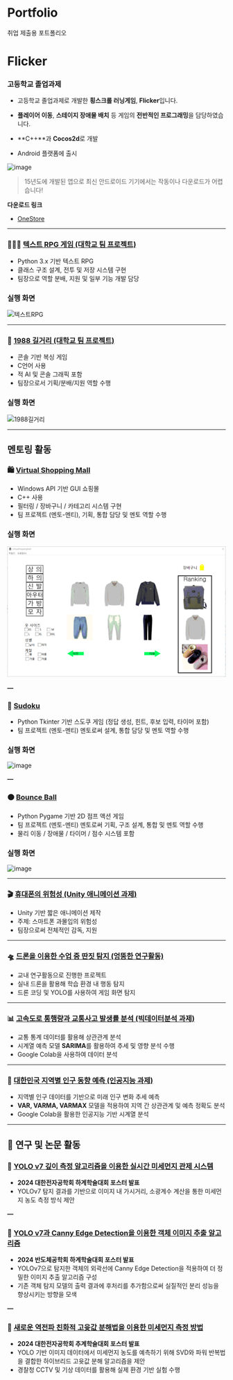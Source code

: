 # Portfolio
취업 제출용 포트폴리오


# Flicker
### 고등학교 졸업과제

- 고등학교 졸업과제로 개발한 **횡스크롤 러닝게임**, **Flicker**입니다.

- **플레이어 이동**, **스테이지 장애물 배치** 등
게임의 **전반적인 프로그래밍**을 담당하였습니다.

- **C++**과 **Cocos2d**로 개발
- Android 플랫폼에 출시


![image](https://github.com/user-attachments/assets/ae39cc0f-189a-4622-8888-29069255e076)

> 15년도에 개발된 앱으로 최신 안드로이드 기기에서는 작동이나 다운로드가 어렵습니다!

**다운로드 링크**
- [OneStore](https://m.onestore.co.kr/ko-kr/apps/appsDetail.omp?prodId=0000693074)


---


### 🧑‍🤝‍🧑 [텍스트 RPG 게임 (대학교 팀 프로젝트)](https://github.com/Frivack/RPG-Game)
- Python 3.x 기반 텍스트 RPG
- 클래스 구조 설계, 전투 및 저장 시스템 구현
- 팀장으로 역할 분배, 지원 및 일부 기능 개발 담당

### 실행 화면
![텍스트RPG](https://github.com/user-attachments/assets/a0749459-3ca7-4b1c-a9d0-de7da18d34eb)


---

### 🥊 [1988 길거리 (대학교 팀 프로젝트)](https://github.com/Frivack/1988-Street)
- 콘솔 기반 복싱 게임
- C언어 사용
- 적 AI 및 콘솔 그래픽 포함
- 팀장으로서 기획/분배/지원 역할 수행

### 실행 화면
![1988길거리](https://github.com/user-attachments/assets/e3ba5b51-cb54-41ce-82be-7e4af71bd107)

---


## 멘토링 활동

### 🛍️ [Virtual Shopping Mall](https://github.com/Frivack/VirtualShoppingMall)
- Windows API 기반 GUI 쇼핑몰
- C++ 사용
- 필터링 / 장바구니 / 카테고리 시스템 구현
- 팀 프로젝트 (멘토-멘티), 기획, 통합 담당 및 멘토 역할 수행

### 실행 화면
![메인 화면](https://github.com/Frivack/VirtualShoppingMall/raw/main/images/메인.png)

**—**

### 🧩 [Sudoku](https://github.com/Frivack/Sudoku)
- Python Tkinter 기반 스도쿠 게임 (정답 생성, 힌트, 후보 입력, 타이머 포함)
- 팀 프로젝트 (멘토-멘티) 멘토로써 설계, 통합 담당 및 멘토 역할 수행

### 실행 화면
![image](https://github.com/user-attachments/assets/b9297a96-f0e0-4922-af19-230c1b1aa5ef)

**—**

### 🟠 [Bounce Ball](https://github.com/Frivack/bounce-ball)
- Python Pygame 기반 2D 점프 액션 게임
- 팀 프로젝트 (멘토-멘티) 멘토로써 기획, 구조 설계, 통합 및 멘토 역할 수행
- 물리 이동 / 장애물 / 타이머 / 점수 시스템 포함

### 실행 화면
  ![image](https://github.com/user-attachments/assets/869bb12a-e906-4aca-889b-3ed23d8db136)

---


### 🎬 [휴대폰의 위험성 (Unity 애니메이션 과제)](https://drive.google.com/file/d/1xlVNa_zniDlkzROk0WO8Qf00nD1Zu7Zs/view)
- Unity 기반 짧은 애니메이션 제작
- 주제: 스마트폰 과몰입의 위험성
- 팀장으로써 전체적인 감독, 지원


---


### 🛸 [드론을 이용한 수업 중 딴짓 탐지 (엉뚱한 연구활동)](https://drive.google.com/file/d/12iLu7vZ5DdlTR7ytHW3QzNoykMYfO7Zs/view)
- 교내 연구활동으로 진행한 프로젝트
- 실내 드론을 활용해 학습 환경 내 행동 탐지
- 드론 코딩 및 YOLO를 사용하여 게임 화면 탐지


---


### 📊 [고속도로 통행량과 교통사고 발생률 분석 (빅데이터분석 과제)](https://colab.research.google.com/drive/175o38EXi720vOF8ASWx7ik5TlopJG4ne)
- 교통 통계 데이터를 활용해 상관관계 분석
- 시계열 예측 모델 **SARIMA**를 활용하여 추세 및 영향 분석 수행
- Google Colab을 사용하여 데이터 분석

---

### 🧠 [대한민국 지역별 인구 동향 예측 (인공지능 과제)](https://colab.research.google.com/drive/1txh-RhhEMp-CRf9PRSxyQTUp314OPlPv)
- 지역별 인구 데이터를 기반으로 미래 인구 변화 추세 예측
- **VAR, VARMA, VARMAX** 모델을 적용하여 지역 간 상관관계 및 예측 정확도 분석
- Google Colab을 활용한 인공지능 기반 시계열 분석

---

## 🧪 연구 및 논문 활동

### 📄 [YOLO v7 깊이 측정 알고리즘을 이용한 실시간 미세먼지 관제 시스템](https://drive.google.com/file/d/1HYq2wo1oWkcOSNFIj6OtbjR-z1bNqTRr/view?usp=sharing)
- **2024 대한전자공학회 하계학술대회 포스터 발표**
- YOLOv7 탐지 결과를 기반으로 이미지 내 가시거리, 소광계수 계산을 통한 미세먼지 농도 측정 방식 제안

**—**

### 📄 [YOLO v7과 Canny Edge Detection을 이용한 객체 이미지 추출 알고리즘](https://drive.google.com/file/d/1HYq2wo1oWkcOSNFIj6OtbjR-z1bNqTRr/view?usp=sharing)
- **2024 반도체공학회 하계학술대회 포스터 발표**
- YOLOv7으로 탐지한 객체의 외곽선에 Canny Edge Detection을 적용하여 더 정밀한 이미지 추출 알고리즘 구성
- 기존 객체 탐지 모델의 출력 결과에 후처리를 추가함으로써 실질적인 분리 성능을 향상시키는 방향을 모색

**—**

###  📄 [새로운 역전파 친화적 고윳값 분해법을 이용한 미세먼지 측정 방법](https://drive.google.com/file/d/1uNhDACP6Myhlxx9rBtlY6ijbOMjPRQjO/view?usp=sharing)
- **2024 대한전자공학회 추계학술대회 포스터 발표**
- YOLO 기반 이미지 데이터에서 미세먼지 농도를 예측하기 위해 SVD와 파워 반복법을 결합한 하이브리드 고윳값 분해 알고리즘을 제안
- 경찰청 CCTV 및 기상 데이터를 활용해 실제 환경 기반 실험 수행

